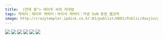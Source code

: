 ```yaml
---
title:  (연재 중"> 레이무 씨의 저녁밥
tags: 캐릭터：레이무 캐릭터：마리사 캐릭터：카센 SoN 동방_웹코믹
image: http://crazytempler.ipdisk.co.kr:81/publist/HDD1/Public/doujin/ghap/5439/001.jpg
---
```

<img src="http://crazytempler.ipdisk.co.kr:81/publist/HDD1/Public/doujin/ghap/5439/001.jpg">
<img src="http://crazytempler.ipdisk.co.kr:81/publist/HDD1/Public/doujin/ghap/5439/002.jpg">
<img src="http://crazytempler.ipdisk.co.kr:81/publist/HDD1/Public/doujin/ghap/5439/003.jpg">
<img src="http://crazytempler.ipdisk.co.kr:81/publist/HDD1/Public/doujin/ghap/5439/004.jpg">
<img src="http://crazytempler.ipdisk.co.kr:81/publist/HDD1/Public/doujin/ghap/5439/005.jpg">
<img src="http://crazytempler.ipdisk.co.kr:81/publist/HDD1/Public/doujin/ghap/5439/006.jpg">
